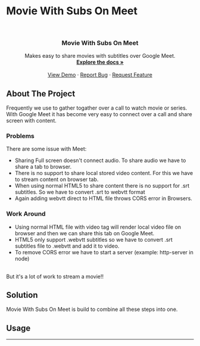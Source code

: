 # Movie With Subs On Meet

<!-- PROJECT LOGO -->
<br />
<p align="center">

  <h3 align="center">Movie With Subs On Meet</h3>

  <p align="center">
    Makes easy to share movies with subtitles over Google Meet.
    <br />
    <a href="https://github.com/othneildrew/Best-README-Template"><strong>Explore the docs »</strong></a>
    <br />
    <br />
    <a href="https://github.com/shubham-shinde/movie_with_subs_on_meet">View Demo</a>
    ·
    <a href="https://github.com/shubham-shinde/movie_with_subs_on_meet/issues">Report Bug</a>
    ·
    <a href="https://github.com/shubham-shinde/movie_with_subs_on_meet/issues">Request Feature</a>
  </p>
</p>

## About The Project

Frequently we use to gather togather over a call to watch movie or series. With Google Meet it has become very easy to connect over a call and share screen with content. 

### Problems
There are some issue with Meet:
* Sharing Full screen doesn't connect audio. To share audio we have to share a tab to browser.
* There is no support to share local stored video content. For this we have to stream content on browser tab.
* When using normal HTML5 to share content there is no support for .srt subtitles. So we have to convert .srt to webvtt format
* Again adding webvtt direct to HTML file throws CORS error in Browsers. 

### Work Around
* Using normal HTML file with video tag will render local video file on browser and then we can share this tab on Google Meet.
* HTML5 only support .webvtt subtitles so we have to convert .srt subtitles file to .webvtt and add it to video.
* To remove CORS error we have to start a server (example: http-server in node) 
<br/>
But it's a lot of work to stream a movie!!

## Solution
Movie With Subs On Meet is build to combine all these steps into one.

## Usage
-----
